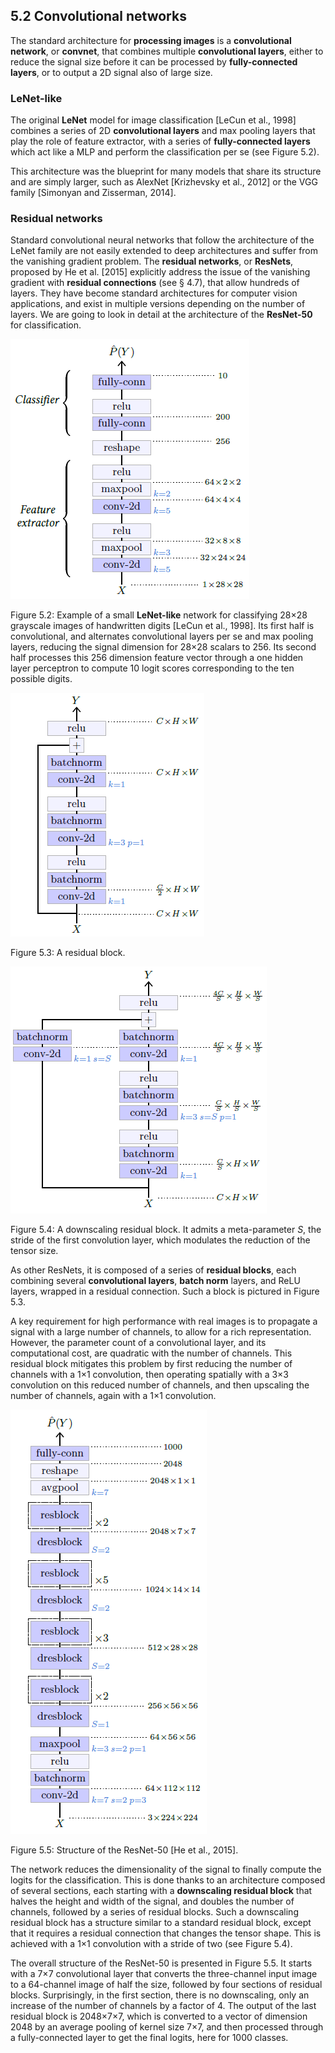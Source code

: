 ## 5.2    Convolutional networks

 The standard architecture for **processing images** is a **convolutional network**, or **convnet**, that combines multiple **convolutional layers**, either to reduce the signal size before it can be processed by **fully-connected layers**, or to output a 2D signal also of large size.

### LeNet-like

 The original **LeNet** model for image classification [LeCun et al., 1998] combines a series of 2D **convolutional layers** and max pooling layers that play the role of feature extractor, with a series of **fully-connected layers** which act like a MLP and perform the classification per se (see Figure 5.2).

This architecture was the blueprint for many models that share its structure and are simply larger, such as AlexNet [Krizhevsky et al., 2012] or the VGG family [Simonyan and Zisserman, 2014].

### Residual networks

Standard convolutional neural networks that follow the architecture of the LeNet family are not easily extended to deep architectures and suffer from the vanishing gradient problem. The **residual networks**, or **ResNets**, proposed by He et al. [2015] explicitly address the issue of the vanishing gradient with **residual connections** (see § 4.7), that allow hundreds of layers. They have become standard architectures for computer vision applications, and exist in multiple versions depending on the number of layers. We are going to look in detail at the architecture of the **ResNet-50** for classification.

![image-20230618163907471](media1/image-20230618163907471.png)

Figure 5.2: Example of a small **LeNet-like** network for classifying 28×28 grayscale images of handwritten digits [LeCun et al., 1998]. Its first half is convolutional, and alternates convolutional layers per se and max pooling layers, reducing the signal dimension for 28×28 scalars to 256. Its second half processes this 256 dimension feature vector through a one hidden layer perceptron to compute 10 logit scores corresponding to the ten possible digits.

![image-20230618164011732](media1/image-20230618164011732.png)

Figure 5.3: A residual block.

![image-20230618164049824](media1/image-20230618164049824.png)

Figure 5.4: A downscaling residual block. It admits a meta-parameter $S$, the stride of the first convolution layer, which modulates the reduction of the tensor size.

As other ResNets, it is composed of a series of **residual blocks**, each combining several **convolutional layers**, **batch norm** layers, and ReLU layers, wrapped in a residual connection. Such a block is pictured in Figure 5.3.

A key requirement for high performance with real images is to propagate a signal with a large number of channels, to allow for a rich representation. However, the parameter count of a convolutional layer, and its computational cost, are quadratic with the number of channels. This residual block mitigates this problem by first reducing the number of channels with a 1×1 convolution, then operating spatially with a 3×3 convolution on this reduced number of channels, and then upscaling the number of channels, again with a 1×1 convolution.

![image-20230618164320539](media1/image-20230618164320539.png)

Figure 5.5: Structure of the ResNet-50 [He et al., 2015].

The network reduces the dimensionality of the signal to finally compute the logits for the classification. This is done thanks to an architecture composed of several sections, each starting with a **downscaling residual block** that halves the height and width of the signal, and doubles the number of channels, followed by a series of residual blocks. Such a downscaling residual block has a structure similar to a standard residual block, except that it requires a residual connection that changes the tensor shape. This is achieved with a 1×1 convolution with a stride of two (see Figure 5.4).

The overall structure of the ResNet-50 is presented in Figure 5.5. It starts with a 7×7 convolutional layer that converts the three-channel input image to a 64-channel image of half the size, followed by four sections of residual blocks. Surprisingly, in the first section, there is no downscaling, only an increase of the number of channels by a factor of 4. The output of the last residual block is 2048×7×7, which is converted to a vector of dimension 2048 by an average pooling of kernel size 7×7, and then processed through a fully-connected layer to get the final logits, here for 1000 classes.
